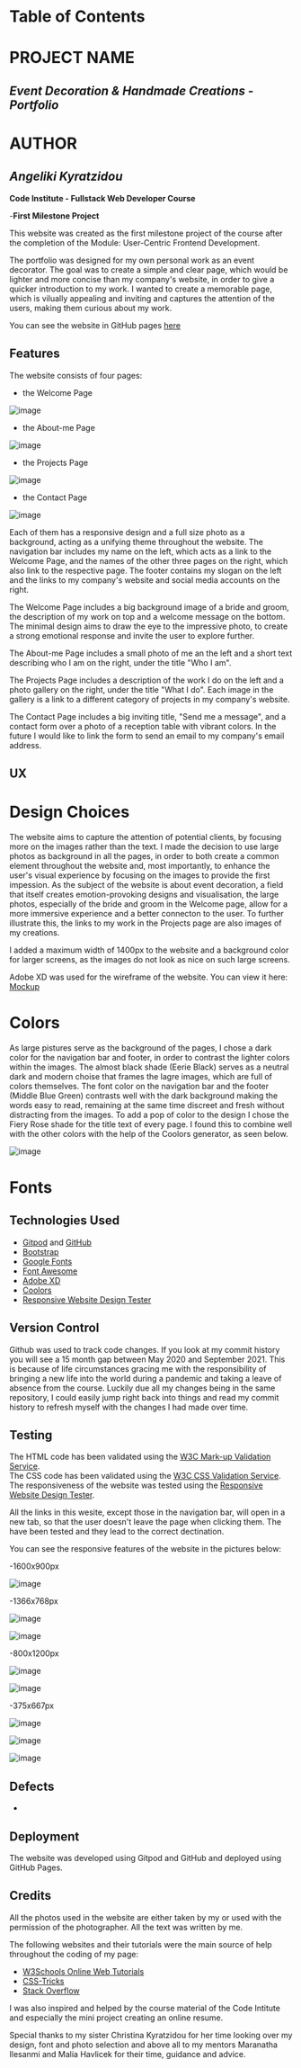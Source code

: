 # Table of Contents

 
# PROJECT NAME
 
## *Event Decoration & Handmade Creations - Portfolio*


# AUTHOR

## *Angeliki Kyratzidou*

 **Code Institute - Fullstack Web Developer Course**

-**First Milestone Project**

This website was created as the first milestone project of the course after the completion of the Module: User-Centric Frontend Development.

The portfolio was designed for my own personal work as an event decorator.
The goal was to create a simple and clear page, which would be lighter and more concise than my company's website, in order to give a quicker introduction to my work.
I wanted to create a memorable page, which is vilually appealing and inviting and captures the attention of the users, making them curious about my work.

You can see the website in GitHub pages [here](https://github.com/angela6gr/First-Milestone-Project)

## Features

The website consists of four pages:
- the Welcome Page

![image](https://user-images.githubusercontent.com/46530986/135752972-746944a6-dfa3-4ff4-970e-4302eab126f2.png)


- the About-me Page

![image](https://user-images.githubusercontent.com/46530986/135756083-8053d5c2-ecc8-4139-9477-f17f2e59108e.png)



- the Projects Page

![image](https://user-images.githubusercontent.com/46530986/135753257-2b5613cd-21e4-45c2-a1dd-90a31e82df33.png)


- the Contact Page

![image](https://user-images.githubusercontent.com/46530986/135753274-32c7bbc9-62a8-4c8c-a146-828006380b8f.png)



Each of them has a responsive design and a full size photo as a background, acting as a unifying theme throughout the website. 
The navigation bar includes my name on the left, which acts as a link to the Welcome Page, and the names of the other three pages on the right, which also link to the respective page.
The footer contains my slogan on the left and the links to my company's website and social media accounts on the right.

The Welcome Page includes a big background image of a bride and groom, the description of my work on top and a welcome message on the bottom.
The minimal design aims to draw the eye to the impressive photo, to create a strong emotional response and invite the user to explore further.

The About-me Page includes a small photo of me an the left and a short text describing who I am on the right, under the title "Who I am".

The Projects Page includes a description of the work I do on the left and a photo gallery on the right, under the title "What I do".
Each image in the gallery is a link to a different category of projects in my company's website.

The Contact Page includes a big inviting title, "Send me a message", and a contact form over a photo of a reception table with vibrant colors.
In the future I would like to link the form to send an email to my company's email address.



## UX

# Design Choices

The website aims to capture the attention of potential clients, by focusing more on the images rather than the text. I made the decision to use large photos as background in all the pages, in order to both create a common element throughout the website and, most importantly, to enhance the user's visual experience by focusing on the images to provide the first impession. As the subject of the website is about event decoration, a field that itself creates emotion-provoking designs and visualisation, the large photos, especially of the bride and groom in the Welcome page, allow for a more immersive experience and a better connecton to the user.
To further illustrate this, the links to my work in the Projects page are also images of my creations. 

I added a maximum width of 1400px to the website and a background color for larger screens, as the images do not look as nice on such large screens.

Adobe XD was used for the wireframe of the website. You can view it here: [Mockup](https://xd.adobe.com/view/bf6598a4-f4f3-445b-5cd0-cc320a72cd5c-c954/)

# Colors

As large pistures serve as the background of the pages, I chose a dark color for the navigation bar and footer, in order to contrast the lighter colors within the images. The almost black shade (Eerie Black) serves as a neutral dark and modern choise that frames the lagre images, which are full of colors themselves. 
The font color on the navigation bar and the footer (Middle Blue Green) contrasts well with the dark background making the words easy to read, remaining at the same time discreet and fresh without distracting from the images.
To add a pop of color to the design I chose the Fiery Rose shade for the title text of every page. I found this to combine well with the other colors with the help of the Coolors generator, as seen below.

![image](https://user-images.githubusercontent.com/46530986/135755477-335b05f6-af0a-4049-8c29-d1b6379cd2cc.png)

# Fonts



## Technologies Used

- [Gitpod](https://www.gitpod.io/) and [GitHub](https://github.com/)
- [Bootstrap](https://getbootstrap.com/)
- [Google Fonts](https://fonts.google.com/)
- [Font Awesome](https://fontawesome.com/)
- [Adobe XD](https://www.adobe.com/products/xd.html)
- [Coolors](https://coolors.co/)
- [Responsive Website Design Tester](https://responsivedesignchecker.com/)

## Version Control

Github was used to track code changes. If you look at my commit history you will see a 15 month gap between May 2020 and September 2021. This is because of life circumstances gracing me with the responsibility of bringing a new life into the world during a pandemic and taking a leave of absence from the course. Luckily due all my changes being in the same repository, I could easily jump right back into things and read my commit history to refresh myself with the changes I had made over time. 



## Testing

The HTML code has been validated using the [W3C Mark-up Validation Service](https://validator.w3.org/).  
The CSS code has been validated using the [W3C CSS Validation Service](https://jigsaw.w3.org/css-validator/).  
The responsiveness of the website was tested using the [Responsive Website Design Tester](https://responsivedesignchecker.com/).

All the links in this wesite, except those in the navigation bar, will open in a new tab, so that the user doesn't leave the page when clicking them. The have been tested and they lead to the correct dectination. 

You can see the responsive features of the website in the pictures below:

-1600x900px

![image](https://user-images.githubusercontent.com/46530986/135756854-7e960238-33bc-45ea-b15e-3552d7f60ee0.png)

-1366x768px

![image](https://user-images.githubusercontent.com/46530986/135756999-a2658e0e-c0d3-40bc-a8e8-d8d9318e6fc1.png)

![image](https://user-images.githubusercontent.com/46530986/135757039-0034fa7b-a126-43df-bf73-d2aae8aaf460.png)

-800x1200px

![image](https://user-images.githubusercontent.com/46530986/135757203-24d58eb9-d393-4465-9c02-db188503be63.png)

![image](https://user-images.githubusercontent.com/46530986/135757238-549a98a9-0307-4bef-b87c-905a67bfa7fd.png)

-375x667px

![image](https://user-images.githubusercontent.com/46530986/135757268-271c047d-d537-4c57-97e4-2e495ca6e98e.png)

![image](https://user-images.githubusercontent.com/46530986/135757279-b4f73c33-f569-4802-ad8d-5c936823fd85.png)

![image](https://user-images.githubusercontent.com/46530986/135757303-78cb7d41-a86c-4f1c-8c88-bdf3fee4e7f8.png)


## Defects

-

## Deployment

The website was developed using Gitpod and GitHub and deployed using GitHub Pages.




## Credits

All the photos used in the website are either taken by my or used with the permission of the photographer.
All the text was written by me. 

The following websites and their tutorials were the main source of help throughout the coding of my page:
- [W3Schools Online Web Tutorials](https://www.w3schools.com/)
- [CSS-Tricks](https://css-tricks.com/)
- [Stack Overflow](https://stackoverflow.com/)

I was also inspired and helped by the course material of the Code Intitute and especially the mini project creating an online resume.

Special thanks to my sister Christina Kyratzidou for her time looking over my design, font and photo selection and above all to my mentors Maranatha Ilesanmi and Malia Havlicek for their time, guidance and advice.










